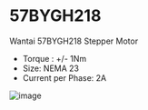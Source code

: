 # 57BYGH218
Wantai 57BYGH218 Stepper Motor 

- Torque : +/- 1Nm
- Size: NEMA 23
- Current per Phase: 2A

![image](https://github.com/microrobotics/57BYGH218/assets/4562957/e84ac7fd-ad69-433c-bdac-27496d67277d)
